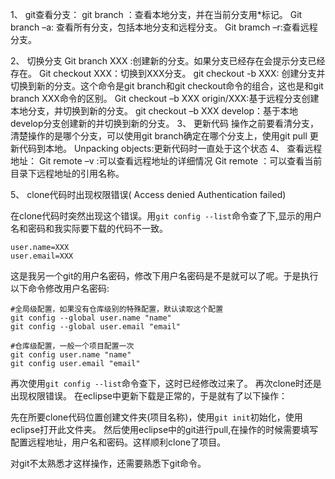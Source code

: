 1、	git查看分支：
git branch ：查看本地分支，并在当前分支用*标记。
Git branch –a: 查看所有分支，包括本地分支和远程分支。
Git bramch –r:查看远程分支。

2、	切换分支
Git branch XXX :创建新的分支。如果分支已经存在会提示分支已经存在。
Git checkout XXX：切换到XXX分支。
git checkout -b XXX: 创建分支并切换到新的分支。这个命令是git branch和git checkout命令的组合，这也是和git branch XXX命令的区别。 
Git checkout –b XXX origin/XXX:基于远程分支创建本地分支，并切换到新的分支。
git checkout –b XXX develop：基于本地develop分支创建新的并切换到新的分支。
3、	更新代码
操作之前要看清分支，清楚操作的是哪个分支，可以使用git branch确定在哪个分支上，使用git pull 更新代码到本地。
Unpacking objects:更新代码时一直处于这个状态
4、	查看远程地址：
Git remote –v  :可以查看远程地址的详细情况
Git remote ：可以查看当前目录下远程地址的引用名称。

5、     clone代码时出现权限错误( Access denied Authentication failed)

在clone代码时突然出现这个错误。用`git config --list`命令查了下,显示的用户名和密码和我实际要下载的代码不一致。

```
user.name=XXX
user.email=XXX
```
这是我另一个git的用户名密码，修改下用户名密码是不是就可以了呢。于是执行以下命令修改用户名密码:

```
#全局级配置，如果没有仓库级别的特殊配置，默认读取这个配置
git config --global user.name "name"
git config --global user.email "email"

#仓库级配置，一般一个项目配置一次
git config user.name "name"
git config user.email "email"
```
再次使用`git config --list`命令查下，这时已经修改过来了。
再次clone时还是出现权限错误。
在eclipse中更新下载是正常的，于是就有了以下操作：

先在所要clone代码位置创建文件夹(项目名称)，使用`git init`初始化，使用eclipse打开此文件夹。
然后使用eclipse中的git进行pull,在操作的时候需要填写配置远程地址，用户名和密码。这样顺利clone了项目。

对git不太熟悉才这样操作，还需要熟悉下git命令。

